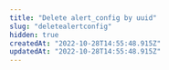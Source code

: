 ```yaml
---
title: "Delete alert_config by uuid"
slug: "deletealertconfig"
hidden: true
createdAt: "2022-10-28T14:55:48.915Z"
updatedAt: "2022-10-28T14:55:48.915Z"
---
```

